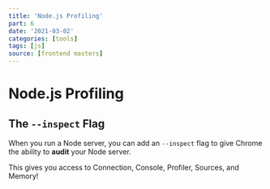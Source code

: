 ```yaml
---
title: 'Node.js Profiling'
part: 6
date: '2021-03-02'
categories: [tools]
tags: [js]
source: [frontend masters]
---
```


# Node.js Profiling

## The `--inspect` Flag

When you run a Node server, you can add an `--inspect` flag to give Chrome the ability to **audit** your Node server.

This gives you access to Connection, Console, Profiler, Sources, and Memory! 